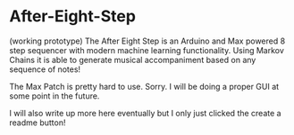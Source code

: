# After-Eight-Step
(working prototype) The After Eight Step is an Arduino and Max powered 8 step sequencer with modern machine learning functionality. 
Using Markov Chains it is able to generate musical accompaniment based on any sequence of notes!

The Max Patch is pretty hard to use. Sorry. I will be doing a proper GUI at some point in the future.

I will also write up more here eventually but I only just clicked the create a readme button!
